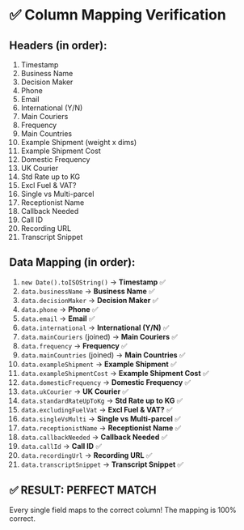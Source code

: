 # ✅ Column Mapping Verification

## Headers (in order):
1. Timestamp
2. Business Name
3. Decision Maker
4. Phone
5. Email
6. International (Y/N)
7. Main Couriers
8. Frequency
9. Main Countries
10. Example Shipment (weight x dims)
11. Example Shipment Cost
12. Domestic Frequency
13. UK Courier
14. Std Rate up to KG
15. Excl Fuel & VAT?
16. Single vs Multi-parcel
17. Receptionist Name
18. Callback Needed
19. Call ID
20. Recording URL
21. Transcript Snippet

## Data Mapping (in order):
1. `new Date().toISOString()` → **Timestamp** ✅
2. `data.businessName` → **Business Name** ✅
3. `data.decisionMaker` → **Decision Maker** ✅
4. `data.phone` → **Phone** ✅
5. `data.email` → **Email** ✅
6. `data.international` → **International (Y/N)** ✅
7. `data.mainCouriers` (joined) → **Main Couriers** ✅
8. `data.frequency` → **Frequency** ✅
9. `data.mainCountries` (joined) → **Main Countries** ✅
10. `data.exampleShipment` → **Example Shipment** ✅
11. `data.exampleShipmentCost` → **Example Shipment Cost** ✅
12. `data.domesticFrequency` → **Domestic Frequency** ✅
13. `data.ukCourier` → **UK Courier** ✅
14. `data.standardRateUpToKg` → **Std Rate up to KG** ✅
15. `data.excludingFuelVat` → **Excl Fuel & VAT?** ✅
16. `data.singleVsMulti` → **Single vs Multi-parcel** ✅
17. `data.receptionistName` → **Receptionist Name** ✅
18. `data.callbackNeeded` → **Callback Needed** ✅
19. `data.callId` → **Call ID** ✅
20. `data.recordingUrl` → **Recording URL** ✅
21. `data.transcriptSnippet` → **Transcript Snippet** ✅

## ✅ RESULT: PERFECT MATCH

Every single field maps to the correct column! The mapping is 100% correct.


